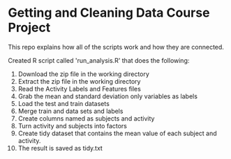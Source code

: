 # Getting and Cleaning Data Course Project

This repo explains how all of the scripts work and how they are connected.

Created R script called 'run_analysis.R' that does the following:

1.	Download the zip file in the working directory
2.	Extract the zip file in the working directory
3.	Read the Activity Labels and Features files 
4.	Grab the mean and standard deviation only variables as labels
5.	Load the test and train datasets 
6.	Merge train and data sets and labels 
7.	Create columns named as subjects and activity
8.	Turn activity and subjects into factors 
9.	Create tidy dataset that contains the mean value of each subject and activity. 
10.	The result is saved as tidy.txt 



